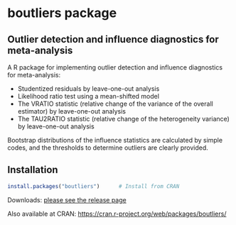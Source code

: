 
# boutliers package


## Outlier detection and influence diagnostics for meta-analysis

A R package for implementing outlier detection and influence diagnostics for meta-analysis:

- Studentized residuals by leave-one-out analysis
- Likelihood ratio test using a mean-shifted model
- The VRATIO statistic (relative change of the variance of the overall estimator) by leave-one-out analysis
- The TAU2RATIO statistic (relative change of the heterogeneity variance) by leave-one-out analysis

Bootstrap distributions of the influence statistics are calculated by simple codes, and the thresholds to determine outliers are clearly provided.



## Installation

``` r
install.packages("boutliers")      # Install from CRAN
```

Downloads: [please see the release page](https://github.com/nomahi/boutliers/releases)

Also available at CRAN: https://cran.r-project.org/web/packages/boutliers/

